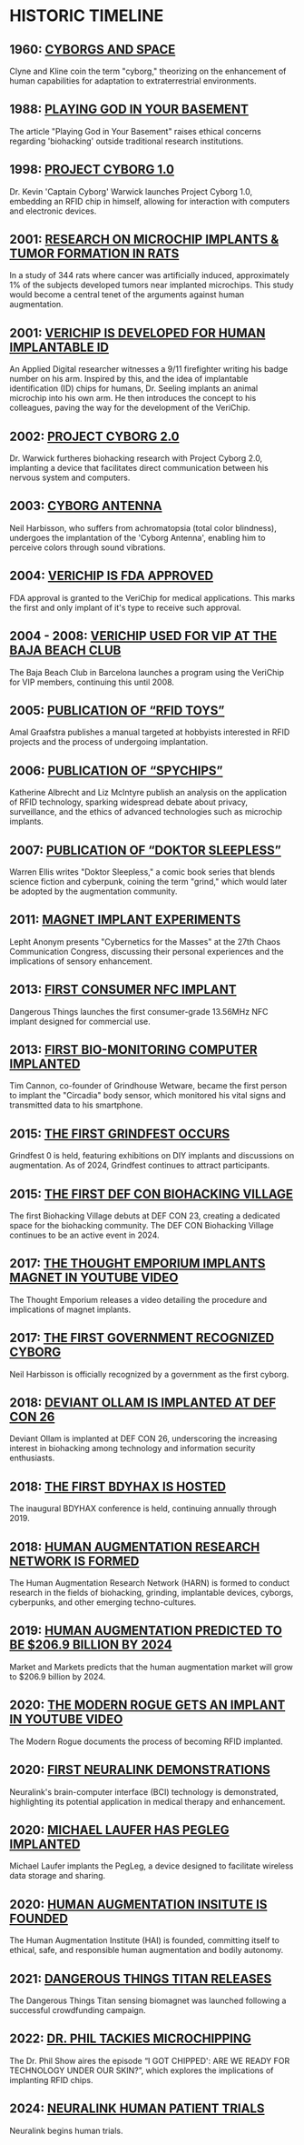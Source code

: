# HISTORIC TIMELINE

## 1960: [CYBORGS AND SPACE](https://web.mit.edu/digitalapollo/Documents/Chapter1/cyborgs.pdf)

Clyne and Kline coin the term "cyborg," theorizing on the enhancement of human capabilities for adaptation to extraterrestrial environments.

## 1988: [PLAYING GOD IN YOUR BASEMENT](https://washingtonpost.com/archive/opinions/1988/01/31/playing-god-in-your-basement/618f174d-fc11-47b3-a8db-fae1b8340c67)

The article "Playing God in Your Basement" raises ethical concerns regarding 'biohacking' outside traditional research institutions.

## 1998: [PROJECT CYBORG 1.0](https://kevinwarwick.coventry.ac.uk/project-cyborg-1-0)

Dr. Kevin 'Captain Cyborg' Warwick launches Project Cyborg 1.0, embedding an RFID chip in himself, allowing for interaction with computers and electronic devices.

## 2001: [RESEARCH ON MICROCHIP IMPLANTS & TUMOR FORMATION IN RATS](https://doi.org/10.1016/S0940-2993(01)80002-6)

In a study of 344 rats where cancer was artificially induced, approximately 1% of the subjects developed tumors near implanted microchips. This study would become a central tenet of the arguments against human augmentation.

## 2001: [VERICHIP IS DEVELOPED FOR HUMAN IMPLANTABLE ID](https://hcplive.com/view/verichip)

An Applied Digital researcher witnesses a 9/11 firefighter writing his badge number on his arm. Inspired by this, and the idea of implantable identification (ID) chips for humans, Dr. Seeling implants an animal microchip into his own arm. He then introduces the concept to his colleagues, paving the way for the development of the VeriChip.

## 2002: [PROJECT CYBORG 2.0](https://kevinwarwick.coventry.ac.uk/project-cyborg-2-0)

Dr. Warwick furtheres biohacking research with Project Cyborg 2.0, implanting a device that facilitates direct communication between his nervous system and computers.

## 2003: [CYBORG ANTENNA](https://hvmn.com/blogs/podcast/episode-40-the-worlds-first-cyborg-ft-neil-harbisson)

Neil Harbisson, who suffers from achromatopsia (total color blindness), undergoes the implantation of the 'Cyborg Antenna', enabling him to perceive colors through sound vibrations.

## 2004: [VERICHIP IS FDA APPROVED](https://bmj.com/content/329/7474/1064.1)

FDA approval is granted to the VeriChip for medical applications. This marks the first and only implant of it's type to receive such approval.

## 2004 - 2008: [VERICHIP USED FOR VIP AT THE BAJA BEACH CLUB](https://dta.today/onewebmedia/Baja%20Beach%20case%20study.pdf)

The Baja Beach Club in Barcelona launches a program using the VeriChip for VIP members, continuing this until 2008.

## 2005: [PUBLICATION OF “RFID TOYS”](https://isbnsearch.org/isbn/0471771961)

Amal Graafstra publishes a manual targeted at hobbyists interested in RFID projects and the process of undergoing implantation.

## 2006: [PUBLICATION OF “SPYCHIPS”](https://isbnsearch.org/isbn/9780452287662) 

Katherine Albrecht and Liz McIntyre publish an analysis on the application of RFID technology, sparking widespread debate about privacy, surveillance, and the ethics of advanced technologies such as microchip implants.

## 2007: [PUBLICATION OF “DOKTOR SLEEPLESS”](https://isbnsearch.org/isbn/1592910556)

Warren Ellis writes "Doktor Sleepless," a comic book series that blends science fiction and cyberpunk, coining the term "grind," which would later be adopted by the augmentation community.

## 2011: [MAGNET IMPLANT EXPERIMENTS](https://youtu.be/VHhwzd-ogMI)

Lepht Anonym presents "Cybernetics for the Masses" at the 27th Chaos Communication Congress, discussing their personal experiences and the implications of sensory enhancement.

## 2013: [FIRST CONSUMER NFC IMPLANT](https://www.theguardian.com/technology/2013/nov/01/dangerous-things-xnt-nfc-chip-indiegogo)

Dangerous Things launches the first consumer-grade 13.56MHz NFC implant designed for commercial use.

## 2013: [FIRST BIO-MONITORING COMPUTER IMPLANTED](https://www.guinnessworldrecords.com/world-records/460244-first-person-to-implant-a-bio-monitoring-computer)

Tim Cannon, co-founder of Grindhouse Wetware, became the first person to implant the "Circadia" body sensor, which monitored his vital signs and transmitted data to his smartphone.

## 2015: [THE FIRST GRINDFEST OCCURS](https://forum.biohack.me/index.php?p=/discussion/comment/8828/#Comment_8828)

Grindfest 0 is held, featuring exhibitions on DIY implants and discussions on augmentation. As of 2024, Grindfest continues to attract participants.

## 2015: [THE FIRST DEF CON BIOHACKING VILLAGE](https://media.defcon.org/DEF%20CON%2023/DEF%20CON%2023%20program.pdf)

The first Biohacking Village debuts at DEF CON 23, creating a dedicated space for the biohacking community. The DEF CON Biohacking Village continues to be an active event in 2024.

## 2017: [THE THOUGHT EMPORIUM IMPLANTS MAGNET IN YOUTUBE VIDEO](https://youtu.be/3aVwvJn7vpo?si=xoF82kYcV83ZokIY)

The Thought Emporium releases a video detailing the procedure and implications of magnet implants.

## 2017: [THE FIRST GOVERNMENT RECOGNIZED CYBORG](https://straitstimes.com/lifestyle/the-worlds-first-official-cyborg-10-things-to-know-about-him)

Neil Harbisson is officially recognized by a government as the first cyborg.

## 2018: [DEVIANT OLLAM IS IMPLANTED AT DEF CON 26](https://youtu.be/a-t93eElT6U)

Deviant Ollam is implanted at DEF CON 26, underscoring the increasing interest in biohacking among technology and information security enthusiasts.

## 2018: [THE FIRST BDYHAX IS HOSTED](https://bodyhackingcon.com)

The inaugural BDYHAX conference is held, continuing annually through 2019.

## 2018: [HUMAN AUGMENTATION RESEARCH NETWORK IS FORMED](https://augmentation.network)

The Human Augmentation Research Network (HARN) is formed to conduct research in the fields of biohacking, grinding, implantable devices, cyborgs, cyberpunks, and other emerging techno-cultures.

## 2019: [HUMAN AUGMENTATION PREDICTED TO BE $206.9 BILLION BY 2024](https://prnewswire.com/news-releases/human-augmentation-market-worth-206-9-billion-by-2024--exclusive-report-by-marketsandmarkets-300966043.html)

Market and Markets predicts that the human augmentation market will grow to $206.9 billion by 2024.

## 2020: [THE MODERN ROGUE GETS AN IMPLANT IN YOUTUBE VIDEO](https://youtube.com/watch?v=SZiRISGdQ4g)

The Modern Rogue documents the process of becoming RFID implanted.

## 2020: [FIRST NEURALINK DEMONSTRATIONS](https://youtube.com/live/r-vbh3t7WVI?si=5fjmgiBgMF4vJhj3)

Neuralink's brain-computer interface (BCI) technology is demonstrated, highlighting its potential application in medical therapy and enhancement.

## 2020: [MICHAEL LAUFER HAS PEGLEG IMPLANTED](https://youtube.com/watch?v=yjUxmezRHhU)

Michael Laufer implants the PegLeg, a device designed to facilitate wireless data storage and sharing.

## 2020: [HUMAN AUGMENTATION INSITUTE IS FOUNDED](https://humanaug.org)

The Human Augmentation Institute (HAI) is founded, committing itself to ethical, safe, and responsible human augmentation and bodily autonomy.

## 2021: [DANGEROUS THINGS TITAN RELEASES](https://dangerousthings.com/product/titan/)

The Dangerous Things Titan sensing biomagnet was launched following a successful crowdfunding campaign.

## 2022: [DR. PHIL TACKlES MICROCHIPPING](https://youtu.be/wsny1Q1wcCo)

The Dr. Phil Show aires the episode “I GOT CHIPPED': ARE WE READY FOR TECHNOLOGY UNDER OUR SKIN?”, which explores the implications of implanting RFID chips.

## 2024: [NEURALINK HUMAN PATIENT TRIALS](https://youtube.com/watch?v=LfwzfP8cp3A&pp=ygUUbmV1cmFsaW5rIG1hcmlvIGthcnQ%3D)

Neuralink begins human trials.